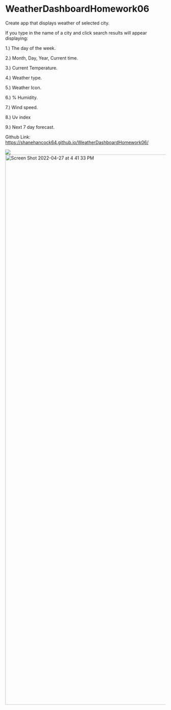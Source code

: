 # WeatherDashboardHomework06
Create app that displays weather of selected city.

If you type in the name of a city and click search results will appear displaying:

1.) The day of the week. 

2.) Month, Day, Year, Current time. 

3.) Current Temperature.

4.) Weather type. 

5.) Weather Icon. 

6.) % Humidity. 

7.) Wind speed. 

8.) Uv index 

9.) Next 7 day forecast. 

Github Link:  https://shanehancock64.github.io/WeatherDashboardHomework06/

<img src="/Users/michaelhancock/WeatherDashboardHomework06/images/Screen Shot 2022-04-27 at 4.41.33 PM.png">
<img width="1728" alt="Screen Shot 2022-04-27 at 4 41 33 PM" src="https://user-images.githubusercontent.com/99372824/165649126-ccd22cb8-7834-441b-8b49-208e71e25b08.png">
